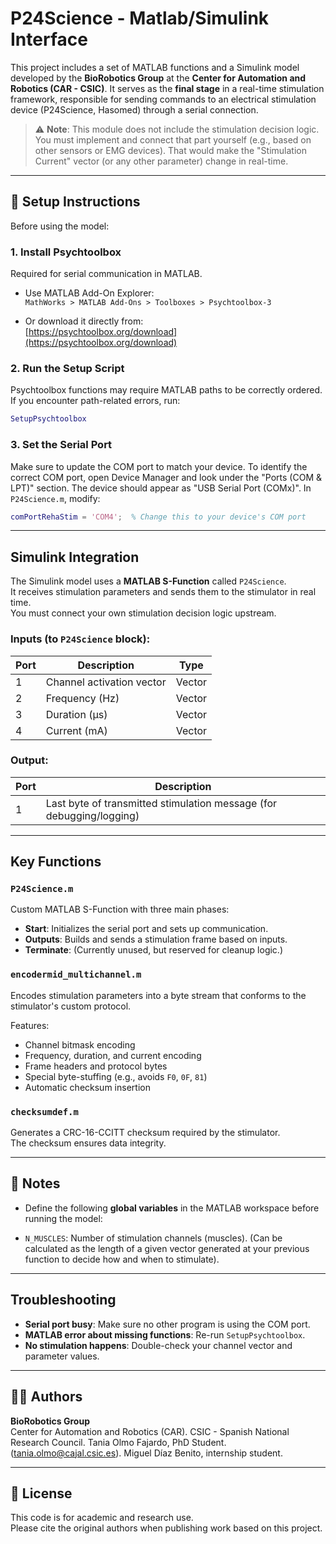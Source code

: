 
# P24Science - Matlab/Simulink Interface 

This project includes a set of MATLAB functions and a Simulink model developed by the **BioRobotics Group** at the **Center for Automation and Robotics (CAR - CSIC)**. It serves as the **final stage** in a real-time stimulation framework, responsible for sending commands to an electrical stimulation device (P24Science, Hasomed) through a serial connection.

> ⚠️ **Note**: This module does not include the stimulation decision logic. You must implement and connect that part yourself (e.g., based on other sensors or EMG devices). That would make the "Stimulation Current" vector (or any other parameter) change in real-time.

---

## 🔧 Setup Instructions

Before using the model:

### 1. Install Psychtoolbox

Required for serial communication in MATLAB.

- Use MATLAB Add-On Explorer:  
  `MathWorks > MATLAB Add-Ons > Toolboxes > Psychtoolbox-3`

- Or download it directly from:  
  [https://psychtoolbox.org/download](https://psychtoolbox.org/download)

### 2. Run the Setup Script

Psychtoolbox functions may require MATLAB paths to be correctly ordered. If you encounter path-related errors, run:

```matlab
SetupPsychtoolbox
```

### 3. Set the Serial Port

Make sure to update the COM port to match your device. To identify the correct COM port, open Device Manager and look under the "Ports (COM & LPT)" section. The device should appear as "USB Serial Port (COMx)". In `P24Science.m`, modify:

```matlab
comPortRehaStim = 'COM4';  % Change this to your device's COM port
```

---

## Simulink Integration

The Simulink model uses a **MATLAB S-Function** called `P24Science`.  
It receives stimulation parameters and sends them to the stimulator in real time.  
You must connect your own stimulation decision logic upstream.

### Inputs (to `P24Science` block):

| Port | Description                | Type    |
|------|----------------------------|---------|
| 1    | Channel activation vector  | Vector  |
| 2    | Frequency (Hz)             | Vector  |
| 3    | Duration (μs)              | Vector  |
| 4    | Current (mA)               | Vector  |

### Output:

| Port | Description                              |
|------|------------------------------------------|
| 1    | Last byte of transmitted stimulation message (for debugging/logging) |

---

## Key Functions

### `P24Science.m`

Custom MATLAB S-Function with three main phases:

- **Start**: Initializes the serial port and sets up communication.
- **Outputs**: Builds and sends a stimulation frame based on inputs.
- **Terminate**: (Currently unused, but reserved for cleanup logic.)

### `encodermid_multichannel.m`

Encodes stimulation parameters into a byte stream that conforms to the stimulator's custom protocol.

Features:
- Channel bitmask encoding
- Frequency, duration, and current encoding
- Frame headers and protocol bytes
- Special byte-stuffing (e.g., avoids `F0`, `0F`, `81`)
- Automatic checksum insertion

### `checksumdef.m`

Generates a CRC-16-CCITT checksum required by the stimulator.  
The checksum ensures data integrity.

---

## 📌 Notes

- Define the following **global variables** in the MATLAB workspace before running the model:

- `N_MUSCLES`: Number of stimulation channels (muscles). (Can be calculated as the length of a given vector generated at your previous function to decide how and when to stimulate).


---


## Troubleshooting

- **Serial port busy**: Make sure no other program is using the COM port.
- **MATLAB error about missing functions**: Re-run `SetupPsychtoolbox`.
- **No stimulation happens**: Double-check your channel vector and parameter values.

---

## 🧑‍🔬 Authors

**BioRobotics Group**  
Center for Automation and Robotics (CAR). CSIC - Spanish National Research Council.
Tania Olmo Fajardo, PhD Student. (tania.olmo@cajal.csic.es).
Miguel Díaz Benito, internship student.

---

## 📄 License

This code is for academic and research use.  
Please cite the original authors when publishing work based on this project.
